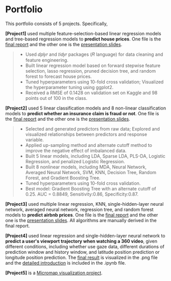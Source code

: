 # Portfolio

This portfolio consists of 5 projects. Specifically, 

**[Project1]** used multiple feature-selection-based linear regression models and tree-based regression models to **predict house prices**. One file is the [final report]([Project1.2]PredictingHousePrices_Report.pdf) and the other one is the [presentation slides]([Project1.1]PredictingHousePrices_Slides.pdf).

> - Used 𝑑𝑝𝑙𝑦𝑟 and 𝑡𝑖𝑑𝑦𝑟 packages (𝑅 language) for data cleaning and feature engineering.
> - Built linear regression model based on forward stepwise feature selection, lasso regression, pruned decision tree, and random forest to forecast house prices.
> - Tuned hyperparameters using 10-fold cross validation; Visualized the hyperparameter tuning using ggplot2.
> - Received a RMSE of 0.1428 on validation set on Kaggle and 98 points out of 100 in the class.

**[Project2]** used 5 linear classification models and 8 non-linear classification models to **predict whether an insurance claim is fraud or not**. One file is the [final report]([Project2.2]AutoInsuranceFraudClaimsDetection_Report.pdf) and the other one is the [presentation slides]([Project2.1]AutoInsuranceFraudClaimsDetection_Slides.pdf).

> - Selected and generated predictors from raw data; Explored and visualized relationships between predictors and response variable.
> - Applied up-sampling method and alternate cutoff method to improve the negative effect of imbalanced data.
> - Built 5 linear models, including LDA, Sparse LDA, PLS-DA, Logistic Regression, and penalized Logistic Regression.
> - Built 8 nonlinear models, including MDA, Neural Network, Averaged Neural Network, SVM, KNN, Decision Tree, Random Forest, and Gradient Boosting Tree.
> - Tuned hyperparameters using 10-fold cross validation.
> - Best model: Gradient Boosting Tree with an alternate cutoff of 0.25. AUC = 0.8849, Sensitivity:0.86, Specificity:0.87.


**[Project3]** used multiple linear regression, KNN, single-hidden-layer neural network, averaged neural network, regression tree, and random forest models to **predict airbnb prices**. One file is the [final report]([Project3.2]AirbnbPredictionReport.pdf) and the other one is the [presentation slides]([Project3.1]AirbnbPredictionSlides.pdf). All algorithms are manually derived in the final report.

**[Project4]** used linear regression and single-hidden-layer neural network to **predict a user's viewport trajectory when watching a 360 video**, given different conditions, including whether use gaze data, different durations of prediction window and history window, and latitude position prediction or longitude position prediction. The [final result]([Project4.2]ViewportPrediction.png) is visualized in the .png file and the [detailed introduction]([Project4.1]ViewportPredictionCode.ipynb) is included in the .ipynb file.

**[Project5]** is a [Micromap visualization project]([Project5]LinkedMicromapVisualization.pdf).
